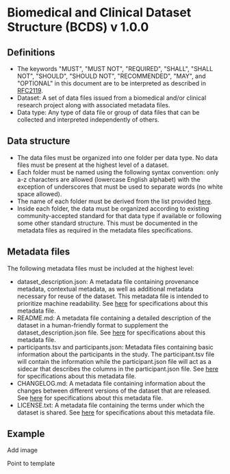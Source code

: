 # Biomedical and Clinical Dataset Structure (BCDS) v 1.0.0

## Definitions

- The keywords "MUST", "MUST NOT", "REQUIRED", "SHALL", "SHALL NOT", "SHOULD", "SHOULD NOT", "RECOMMENDED", "MAY", and "OPTIONAL" in this document are to be interpreted as described in [RFC2119](https://www.ietf.org/rfc/rfc2119.txt).
- Dataset: A set of data files issued from a biomedical and/or clinical research project along with associated metadata files.
- Data type: Any type of data file or group of data files that can be collected and interpreted independently of others.

## Data structure
- The data files must be organized into one folder per data type. No data files must be present at the highest level of a dataset. 
- Each folder must be named using the following syntax convention: only a-z characters are allowed (lowercase English alphabet) with the exception of underscores that must be used to separate words (no white space allowed).
- The name of each folder must be derived from the list provided [here](folder_naming.md). 
- Inside each folder, the data must be organized according to existing community-accepted standard for that data type if available or following some other standard structure. This must be documented in the metadata files as required in the metadata files specifications. 

## Metadata files
The following metadata files must be included at the highest level:
- dataset_description.json: A metadata file containing provenance metadata, contextual metadata, as well as additional metadata necessary for reuse of the dataset. This metadata file is intended to prioritize machine readability. See [here](dataset_description.md) for specifications about this metadata file. 
- README.md: A metadata file containing a detailed description of the dataset in a human-friendly format to supplement the dataset_description.json file. See [here](dataset_description.md) for specifications about this metadata file. 
- participants.tsv and participants.json: Metadata files containing basic information about the participants in the study. The participant.tsv file will contain the information while the participant.json file will act as a sidecar that describes the columns in the participant.json file. See [here](participants.md) for specifications about this metadata file. 
- CHANGELOG.md: A metadata file containing information about the changes between different versions of the dataset that are released. See [here](changelog_specs.md) for specifications about this metadata file. 
- LICENSE.txt: A metadata file containing the terms under which the dataset is shared. See [here](license_specs.md) for specifications about this metadata file. 

## Example

Add image

Point to template
